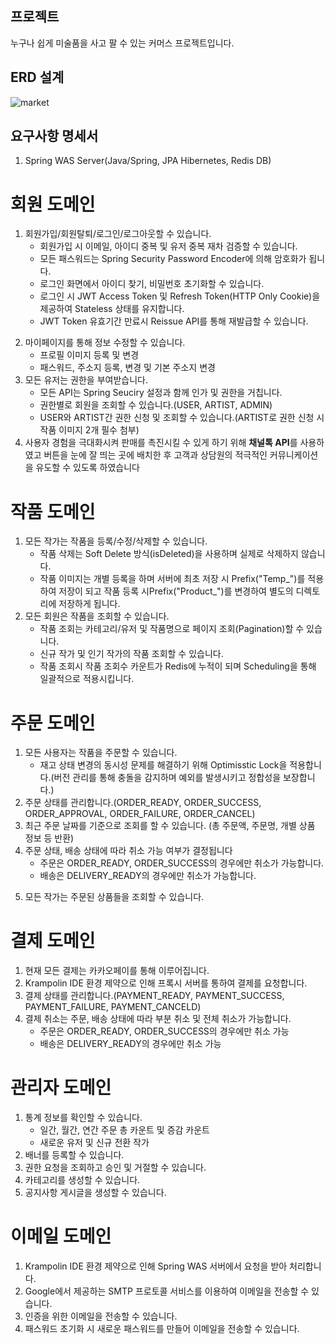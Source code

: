 ## 프로젝트
누구나 쉽게 미술품을 사고 팔 수 있는 커머스 프로젝트입니다.

## ERD 설계
![market](https://github.com/m-artx/artx-server/assets/102597172/8edabaa3-9afb-4d33-9ae0-adcb5f150eab)

## 요구사항 명세서

1. Spring WAS Server(Java/Spring, JPA Hibernetes, Redis DB)

# 회원 도메인
  
  1.   회원가입/회원탈퇴/로그인/로그아웃할 수 있습니다.
       -   회원가입 시 이메일, 아이디 중복 및 유저 중복 재차 검증할 수 있습니다.
       -   모든 패스워드는 Spring Security Password Encoder에 의해 암호화가 됩니다.
       -   로그인 화면에서 아이디 찾기, 비밀번호 초기화할 수 있습니다.
       -   로그인 시 JWT Access Token 및 Refresh Token(HTTP Only Cookie)을 제공하여 Stateless 상태를 유지합니다.
       -   JWT Token 유효기간 만료시 Reissue API를 통해 재발급할 수 있습니다.
  2)   마이페이지를 통해 정보 수정할 수 있습니다.
       -   프로필 이미지 등록 및 변경
       -   패스워드, 주소지 등록, 변경 및 기본 주소지 변경
  3)   모든 유저는 권한을 부여받습니다.
       -   모든 API는 Spring Seuciry 설정과 함께 인가 및 권한을 거칩니다.
       -   권한별로 회원을 조회할 수 있습니다.(USER, ARTIST, ADMIN)
       -   USER와 ARTIST간 권한 신청 및 조회할 수 있습니다.(ARTIST로 권한 신청 시 작품 이미지 2개 필수 첨부)
  4)   사용자 경험을 극대화시켜 판매를 촉진시킬 수 있게 하기 위해 **채널톡 API**를 사용하였고 버튼을 눈에 잘 띄는 곳에 배치한 후 고객과 상담원의 적극적인 커뮤니케이션을 유도할 수 있도록 하였습니다

 # 작품 도메인

  1)   모든 작가는 작품을 등록/수정/삭제할 수 있습니다.
       -   작품 삭제는 Soft Delete 방식(isDeleted)을 사용하며 실제로 삭제하지 않습니다.
       -   작품 이미지는 개별 등록을 하며 서버에 최초 저장 시 Prefix("Temp\_")를 적용하여 저장이 되고 작품 등록 시Prefix("Product_")를 변경하여 별도의 디렉토리에 저장하게 됩니다.
  2)   모든 회원은 작품을 조회할 수 있습니다.
       -   작품 조회는 카테고리/유저 및 작품명으로 페이지 조회(Pagination)할 수 있습니다.
       -   신규 작가 및 인기 작가의 작품 조회할 수 있습니다.
       -   작품 조회시 작품 조회수 카운트가 Redis에 누적이 되며 Scheduling을 통해 일괄적으로 적용시킵니다.

 # 주문 도메인

  1)   모든 사용자는 작품을 주문할 수 있습니다.
       -   재고 상태 변경의 동시성 문제를 해결하기 위해 Optimisstic Lock을 적용합니다.(버전 관리를 통해 충돌을 감지하며 예외를 발생시키고 정합성을 보장합니다.)
  2)   주문 상태를 관리합니다.(ORDER_READY, ORDER_SUCCESS, ORDER_APPROVAL, ORDER_FAILURE, ORDER_CANCEL)
  3)   최근 주문 날짜를 기준으로 조회를 할 수 있습니다. (총 주문액, 주문명, 개별 상품 정보 등 반환)
  4)   주문 상태, 배송 상태에 따라 취소 가능 여부가 결정됩니다
       -   주문은 ORDER_READY, ORDER_SUCCESS의 경우에만 취소가 가능합니다.
       -   배송은 DELIVERY_READY의 경우에만 취소가 가능합니다.
  5.   모든 작가는 주문된 상품들을 조회할 수 있습니다.

 # 결제 도메인

  1)   현재 모든 결제는 카카오페이를 통해 이루어집니다.
  2)   Krampolin IDE 환경 제약으로 인해 프록시 서버를 통하여 결제를 요청합니다.
  3)   결제 상태를 관리합니다.(PAYMENT_READY, PAYMENT_SUCCESS, PAYMENT_FAILURE, PAYMENT_CANCELD)
  4)   결제 취소는 주문, 배송 상태에 따라 부분 취소 및 전체 취소가 가능합니다.
       - 주문은 ORDER_READY, ORDER_SUCCESS의 경우에만 취소 가능
       - 배송은 DELIVERY_READY의 경우에만 취소 가능

 # 관리자 도메인

  1) 통계 정보를 확인할 수 있습니다.
       - 일간, 월간, 연간 주문 총 카운트 및 증감 카운트
       - 새로운 유저 및 신규 전환 작가
  2) 배너를 등록할 수 있습니다.
  3) 권한 요청을 조회하고 승인 및 거절할 수 있습니다.
  4) 카테고리를 생성할 수 있습니다.
  5) 공지사항 게시글을 생성할 수 있습니다.

# 이메일 도메인
  1) Krampolin IDE 환경 제약으로 인해 Spring WAS 서버에서 요청을 받아 처리합니다.  
  2) Google에서 제공하는 SMTP 프로토콜 서비스를 이용하여 이메일을 전송할 수 있습니다.
  3) 인증을 위한 이메일을 전송할 수 있습니다.
  4) 패스워드 초기화 시 새로운 패스워드를 만들어 이메일을 전송할 수 있습니다.

